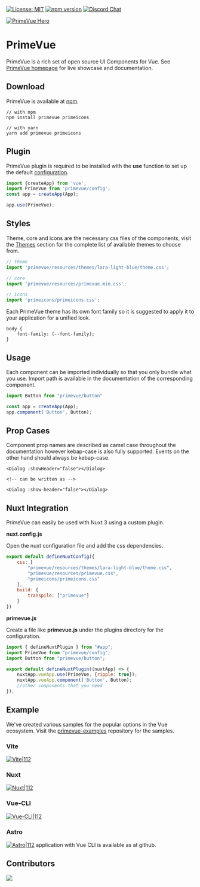 
[![License: MIT](https://img.shields.io/badge/License-MIT-yellow.svg)](https://opensource.org/licenses/MIT)
[![npm version](https://badge.fury.io/js/primevue.svg)](https://badge.fury.io/js/primevue)
[![Discord Chat](https://img.shields.io/discord/557940238991753223.svg?color=7289da&label=chat&logo=discord)](https://discord.gg/gzKFYnpmCY)

[![PrimeVue Hero](https://user-images.githubusercontent.com/686247/138925407-2a7e916d-c674-4fb5-b721-1dd41a8eeebc.jpg)](https://primevue.org/)

# PrimeVue

PrimeVue is a rich set of open source UI Components for Vue. See [PrimeVue homepage](https://primevue.org/) for live showcase and documentation.

## Download

PrimeVue is available at [npm](https://www.npmjs.com/package/primevue).

````
// with npm
npm install primevue primeicons

// with yarn
yarn add primevue primeicons
````

## Plugin

PrimeVue plugin is required to be installed with the **use** function to set up the default [configuration](https://primevue.org/theming).

```javascript
import {createApp} from 'vue';
import PrimeVue from 'primevue/config';
const app = createApp(App);

app.use(PrimeVue);
```

## Styles

Theme, core and icons are the necessary css files of the components, visit the [Themes](https://primevue.org/theming) section for the complete list of available themes to choose from.


```javascript
// theme
import 'primevue/resources/themes/lara-light-blue/theme.css';

// core
import 'primevue/resources/primevue.min.css';

// icons
import 'primeicons/primeicons.css';
```

Each PrimeVue theme has its own font family so it is suggested to apply it to your application for a unified look.

```
body {
    font-family: (--font-family);
}
```



## Usage

Each component can be imported individually so that you only bundle what you use. Import path is available in the documentation of the corresponding component.

```javascript
import Button from "primevue/button"

const app = createApp(App);
app.component('Button', Button);
```


## Prop Cases

Component prop names are described as camel case throughout the documentation however kebap-case is also fully supported. Events on the other hand should always be kebap-case.

```vue
<Dialog :showHeader="false"></Dialog>

<!-- can be written as -->

<Dialog :show-header="false"></Dialog>
```


## Nuxt Integration

PrimeVue can easily be used with Nuxt 3 using a custom plugin.

**nuxt.config.js**

Open the nuxt configuration file and add the css dependencies.

```javascript
export default defineNuxtConfig({
    css: [
        "primevue/resources/themes/lara-light-blue/theme.css",
        "primevue/resources/primevue.css",
        "primeicons/primeicons.css"
    ],
	build: {
		transpile: ["primevue"]
	}
})
```

**primevue.js**

Create a file like **primevue.js** under the plugins directory for the configuration.

```javascript
import { defineNuxtPlugin } from "#app";
import PrimeVue from "primevue/config";
import Button from "primevue/button";

export default defineNuxtPlugin((nuxtApp) => {
    nuxtApp.vueApp.use(PrimeVue, {ripple: true});
    nuxtApp.vueApp.component('Button', Button);
    //other components that you need
});
```

## Example

We've created various samples for the popular options in the Vue ecosystem. Visit the [primevue-examples](https://github.com/primefaces/primevue-examples) repository for the samples.

### Vite

[![Vite|112](https://primefaces.org/cdn/primevue/images/logos/vite.svg)](https://github.com/primefaces/primevue-examples/tree/main/vite-quickstart)

### Nuxt

[![Nuxt|112](https://primefaces.org/cdn/primevue/images/logos/nuxt.svg)](https://github.com/primefaces/primevue-examples/tree/main/nuxt3-quickstart)

### Vue-CLI

[![Vue-CLI|112](https://primefaces.org/cdn/primevue/images/logos/vue.svg)](https://github.com/primefaces/primevue-quickstart)

### Astro

[![Astro|112](https://primefaces.org/cdn/primevue/images/logos/astro.svg)](https://github.com/primefaces/primevue-examples/tree/main/astro-quickstart) application with Vue CLI is available as at github.

## Contributors

<a href="https://github.com/primefaces/primevue/graphs/contributors">
  <img src="https://contrib.rocks/image?repo=primefaces/primevue" />
</a>